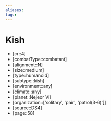 ```yaml
---
aliases: 
tags: 
---
```


# Kish

- [cr::4]
- [combatType::combatant]
- [alignment::N]
- [size::medium]
- [type::humanoid]
- [subtype::kish]
- [environment::any]
- [climate::any]
- [planet::Nejeor VI]
- [organization::['solitary', 'pair', 'patrol(3-6)']]
- [source::DS4]
- [page::58]
